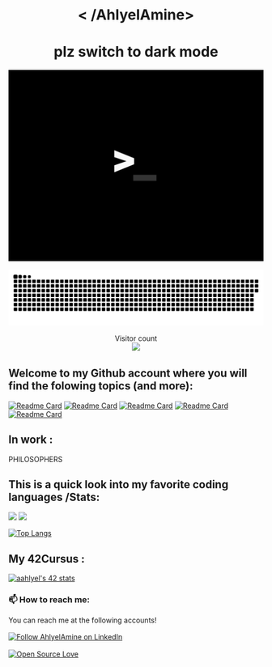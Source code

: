 
<h1 align="center">< /AhlyelAmine></h1>
<h1 align="center">plz switch to dark mode</h1>
<p align="center">
  <img src="https://github.com/AhlyelAmine/AhlyelAmine/blob/main/great.gif" alt="loading..." />
</p>
<p align="center">
  <a href=#><img src="contributions.svg"></a>
</p>
<p align="center"> 
  Visitor count<br>
  <img src="https://profile-counter.glitch.me/AhlyelAmine/count.svg" />
</p>

<h2> Welcome to my Github account where you will find the folowing topics (and more):</h2>
 
[![Readme Card](https://github-readme-stats.vercel.app/api/pin/?username=AhlyelAmine&repo=get_next_line&theme=gruvbox)](https://github.com/AhlyelAmine/get_next_line) [![Readme Card](https://github-readme-stats.vercel.app/api/pin/?username=AhlyelAmine&repo=pipex&theme=gruvbox)](https://github.com/AhlyelAmine/pipex) [![Readme Card](https://github-readme-stats.vercel.app/api/pin/?username=AhlyelAmine&repo=ft_printf&theme=gruvbox)](https://github.com/AhlyelAmine/ft_printf) [![Readme Card](https://github-readme-stats.vercel.app/api/pin/?username=AhlyelAmine&repo=libft&theme=gruvbox)](https://github.com/AhlyelAmine/libft)  [![Readme Card](https://github-readme-stats.vercel.app/api/pin/?username=AhlyelAmine&repo=Garbage_Collector&theme=gruvbox)](https://github.com/AhlyelAmine/Garbage_Collector)
 <h2>In work :</h2>
 
PHILOSOPHERS

 <h2>This is a quick look into my favorite coding languages /Stats:</h2>
 <p align="left">
  <img width="43%" src="https://awesome-github-stats.azurewebsites.net/user-stats/AhlyelAmine?cardType=github&theme=gruvbox" />
  <img width="48%" src="https://github-readme-streak-stats.herokuapp.com/?user=AhlyelAmine&theme=gruvbox" />
</p>

[![Top Langs](https://github-readme-stats.vercel.app/api/top-langs/?username=AhlyelAmine&hide=Jupyter%20Notebook&layout=compact&theme=gruvbox)](https://github.com/rahulbordoloi/github-readme-stats)
  <br>
   <h2>My 42Cursus : </h2>
  
[![aahlyel's 42 stats](https://badge.mediaplus.ma/kettlebells/aahlyel)](https://github.com/oakoudad/badge42)
 <h3>📫 How to reach me:</h3>
<p>You can reach me at the following accounts!</p>

[<img src="https://raw.githubusercontent.com/Raymo111/Raymo111/master/socials/linkedin.png" height="40em" align="center" alt="Follow AhlyelAmine on LinkedIn" title="Follow AhlyelAmine on LinkedIn"/>](https://www.linkedin.com/in/amine-ahlyel-b21a86198/)
<br>
<br>
[![Open Source Love](https://badges.frapsoft.com/os/v1/open-source.png?v=103)](https://github.com/ellerbrock/open-source-badges/)

